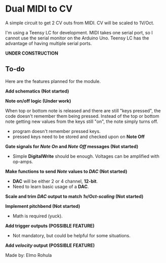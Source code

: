 # Dual MIDI to CV

A simple circuit to get 2 CV outs from MIDI. CV will be scaled to 1V/Oct.

I'm using a Teensy LC for development. MIDI takes one serial port, so I cannot use the serial monitor on the Arduino Uno. Teensy LC has the advantage of having multiple serial ports.

**UNDER CONSTRUCTION**

## To-do

Here are the features planned for the module.

**Add schematics (Not started)**

**Note on/off logic (Under work)** 

When top or bottom note is released and there are still "keys pressed", the code doesn't remember them being pressed. Instead of the top or bottom note getting new values from the keys still "on", the note simply turns off.

  * program doesn't remember pressed keys.
  * pressed keys need to be stored and checked upon on **Note Off**

**Gate signals for _Note On_ and _Note Off_ messages (Not started)**

  * Simple **DigitalWrite** should be enough. Voltages can be amplified with op-amps.

**Make functions to send _Note_ values to _DAC_ (Not started)** 
  
  * **DAC** will be either 2 or 4 channel, **12-bit**.
  * Need to learn basic usage of a **DAC**.

**Scale and trim _DAC_ output to match _1v/Oct-scaling_ (Not started)**

**Implement pitchbend (Not started)**

  * Math is required (yuck).

**Add trigger outputs (POSSIBLE FEATURE)**

  * Not mandatory, but could be helpful for some situations.

**Add _velocity_ output (POSSIBLE FEATURE)**


Made by: Elmo Rohula